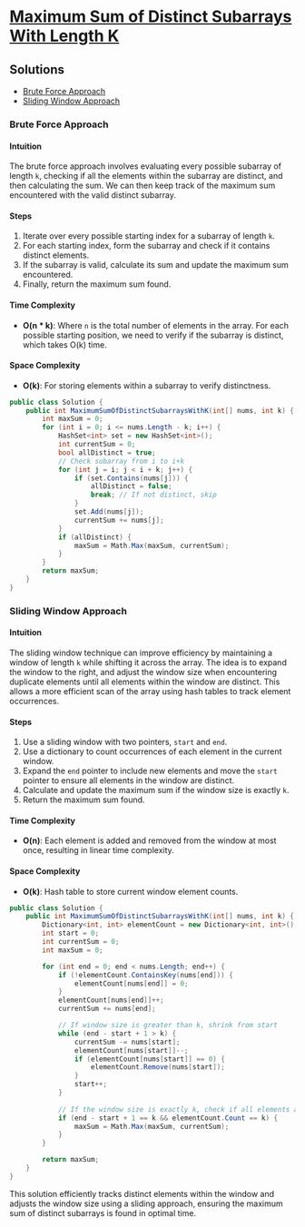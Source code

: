 # [Maximum Sum of Distinct Subarrays With Length K](https://leetcode.com/problems/maximum-sum-of-distinct-subarrays-with-length-k)

## Solutions
- [Brute Force Approach](#brute-force-approach)
- [Sliding Window Approach](#sliding-window-approach)

### Brute Force Approach

#### Intuition
The brute force approach involves evaluating every possible subarray of length `k`, checking if all the elements within the subarray are distinct, and then calculating the sum. We can then keep track of the maximum sum encountered with the valid distinct subarray.

#### Steps
1. Iterate over every possible starting index for a subarray of length `k`.
2. For each starting index, form the subarray and check if it contains distinct elements.
3. If the subarray is valid, calculate its sum and update the maximum sum encountered.
4. Finally, return the maximum sum found.

#### Time Complexity
- **O(n * k)**: Where `n` is the total number of elements in the array. For each possible starting position, we need to verify if the subarray is distinct, which takes O(k) time.

#### Space Complexity
- **O(k)**: For storing elements within a subarray to verify distinctness.

```csharp
public class Solution {
    public int MaximumSumOfDistinctSubarraysWithK(int[] nums, int k) {
        int maxSum = 0;
        for (int i = 0; i <= nums.Length - k; i++) {
            HashSet<int> set = new HashSet<int>();
            int currentSum = 0;
            bool allDistinct = true;
            // Check subarray from i to i+k
            for (int j = i; j < i + k; j++) {
                if (set.Contains(nums[j])) {
                    allDistinct = false; 
                    break; // If not distinct, skip
                }
                set.Add(nums[j]);
                currentSum += nums[j];
            }
            if (allDistinct) {
                maxSum = Math.Max(maxSum, currentSum);
            }
        }
        return maxSum;
    }
}
```

### Sliding Window Approach

#### Intuition
The sliding window technique can improve efficiency by maintaining a window of length `k` while shifting it across the array. The idea is to expand the window to the right, and adjust the window size when encountering duplicate elements until all elements within the window are distinct. This allows a more efficient scan of the array using hash tables to track element occurrences.

#### Steps
1. Use a sliding window with two pointers, `start` and `end`.
2. Use a dictionary to count occurrences of each element in the current window.
3. Expand the `end` pointer to include new elements and move the `start` pointer to ensure all elements in the window are distinct.
4. Calculate and update the maximum sum if the window size is exactly `k`.
5. Return the maximum sum found.

#### Time Complexity
- **O(n)**: Each element is added and removed from the window at most once, resulting in linear time complexity.

#### Space Complexity
- **O(k)**: Hash table to store current window element counts.

```csharp
public class Solution {
    public int MaximumSumOfDistinctSubarraysWithK(int[] nums, int k) {
        Dictionary<int, int> elementCount = new Dictionary<int, int>();
        int start = 0;
        int currentSum = 0;
        int maxSum = 0;

        for (int end = 0; end < nums.Length; end++) {
            if (!elementCount.ContainsKey(nums[end])) {
                elementCount[nums[end]] = 0;
            }
            elementCount[nums[end]]++;
            currentSum += nums[end];

            // If window size is greater than k, shrink from start
            while (end - start + 1 > k) {
                currentSum -= nums[start];
                elementCount[nums[start]]--;
                if (elementCount[nums[start]] == 0) {
                    elementCount.Remove(nums[start]);
                }
                start++;
            }
            
            // If the window size is exactly k, check if all elements are distinct
            if (end - start + 1 == k && elementCount.Count == k) {
                maxSum = Math.Max(maxSum, currentSum);
            }
        }

        return maxSum;
    }
}
```
This solution efficiently tracks distinct elements within the window and adjusts the window size using a sliding approach, ensuring the maximum sum of distinct subarrays is found in optimal time.

